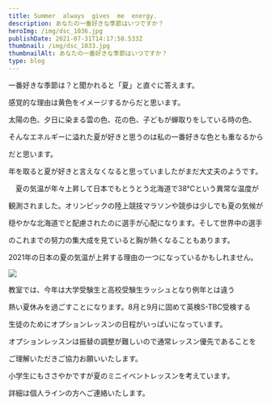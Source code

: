```yaml
---
title: Summer  always  gives  me  energy.
description: あなたの一番好きな季節はいつですか？
heroImg: /img/dsc_1036.jpg
publishDate: 2021-07-31T14:17:58.533Z
thumbnail: /img/dsc_1033.jpg
thumbnailAlt: あなたの一番好きな季節はいつですか？
type: blog
---
```

一番好きな季節は？と聞かれると「夏」と直ぐに答えます。

感覚的な理由は黄色をイメージするからだと思います。

太陽の色、夕日に染まる雲の色、花の色、子どもが蝉取りをしている時の色、

そんなエネルギーに溢れた夏が好きと思うのは私の一番好きな色とも重なるから

だと思います。

年を取ると夏が好きと言えなくなると思っていましたがまだ大丈夫のようです。

　夏の気温が年々上昇して日本でもとうとう北海道で38℃という異常な温度が

観測されました。オリンピックの陸上競技マラソンや競歩は少しでも夏の気候が

穏やかな北海道でと配慮されたのに選手が心配になります。そして世界中の選手

のこれまでの努力の集大成を見ていると胸が熱くなることもあります。

2021年の日本の夏の気温が上昇する理由の一つになっているかもしれません。

![](/img/kimg2889.jpg)

教室では、今年は大学受験生と高校受験生ラッシュとなり例年とは違う

熱い夏休みを過ごすことになります。8月と9月に固めて英検S-TBC受検する

生徒のためにオプションレッスンの日程がいっぱいになっています。

















オプションレッスンは振替の調整が難しいので通常レッスン優先であることを

ご理解いただきご協力お願いいたします。

小学生にもささやかですが夏のミニイベントレッスンを考えています。

詳細は個人ラインの方へご連絡いたします。